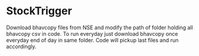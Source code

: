 # StockTrigger

Download bhavcopy files from NSE and modify the path of folder holding all bhavcopy csv in code.
To run everyday just download bhavcopy once everyday end of day in same folder. 
Code will pickup last files and run accordingly.
